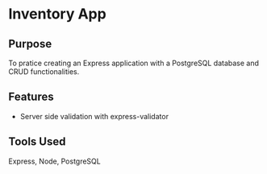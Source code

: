 # Inventory App

<!-- [Live Demo]() -->

## Purpose

To pratice creating an Express application with a PostgreSQL database and CRUD functionalities.

## Features

- Server side validation with express-validator

## Tools Used

Express, Node, PostgreSQL
